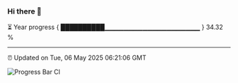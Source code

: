 ### Hi there 👋

⏳ Year progress { ██████████▁▁▁▁▁▁▁▁▁▁▁▁▁▁▁▁▁▁▁▁ } 34.32 %

---

⏰ Updated on Tue, 06 May 2025 06:21:06 GMT

![Progress Bar CI](https://github.com/liununu/liununu/workflows/Progress%20Bar%20CI/badge.svg)
